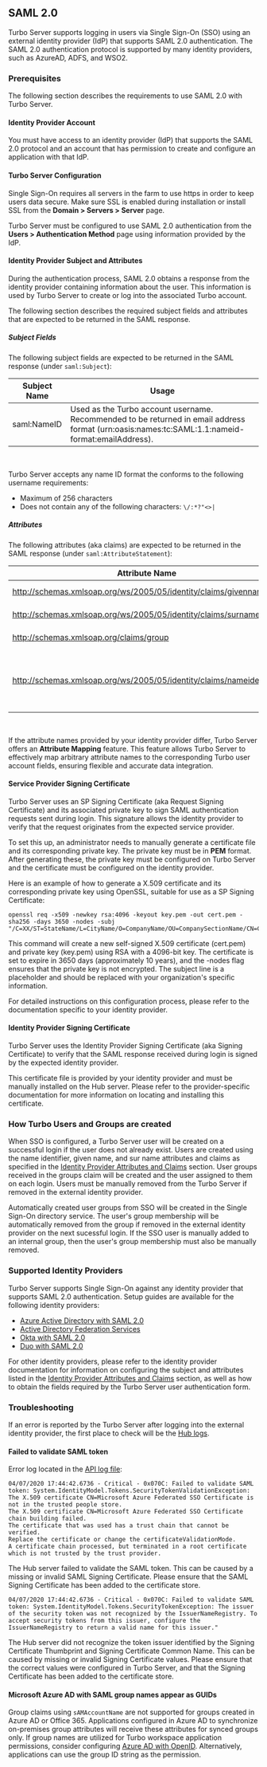 ## SAML 2.0

Turbo Server supports logging in users via Single Sign-On (SSO) using an external identity provider (IdP) that supports SAML 2.0 authentication. The SAML 2.0 authentication protocol is supported by many identity providers, such as AzureAD, ADFS, and WSO2.

### Prerequisites

The following section describes the requirements to use SAML 2.0 with Turbo Server.

#### Identity Provider Account

You must have access to an identity provider (IdP) that supports the SAML 2.0 protocol and an account that has permission to create and configure an application with that IdP.

#### Turbo Server Configuration

Single Sign-On requires all servers in the farm to use https in order to keep users data secure. Make sure SSL is enabled during installation or install SSL from the **Domain > Servers > Server** page.

Turbo Server must be configured to use SAML 2.0 authentication from the **Users > Authentication Method** page using information provided by the IdP.

#### Identity Provider Subject and Attributes

During the authentication process, SAML 2.0 obtains a response from the identity provider containing information about the user. This information is used by Turbo Server to create or log into the associated Turbo account.

The following section describes the required subject fields and attributes that are expected to be returned in the SAML response.

##### Subject Fields

The following subject fields are expected to be returned in the SAML response (under `saml:Subject`):

| Subject Name | Usage                                                                                                                                            |
| ------------ | ------------------------------------------------------------------------------------------------------------------------------------------------ |
| saml:NameID  | Used as the Turbo account username. Recommended to be returned in email address format (urn:oasis:names:tc:SAML:1.1:nameid-format:emailAddress). |

<br/>

Turbo Server accepts any name ID format the conforms to the following username requirements:

- Maximum of 256 characters
- Does not contain any of the following characters: `\/:*?"<>|`

##### Attributes

The following attributes (aka claims) are expected to be returned in the SAML response (under `saml:AttributeStatement`):

| Attribute Name                                                       | Usage                                                                                                                                                                                                          |
| -------------------------------------------------------------------- | -------------------------------------------------------------------------------------------------------------------------------------------------------------------------------------------------------------- |
| http://schemas.xmlsoap.org/ws/2005/05/identity/claims/givenname      | The first name for the Turbo account display name.                                                                                                                                                             |
| http://schemas.xmlsoap.org/ws/2005/05/identity/claims/surname        | The surname for the Turbo account display name.                                                                                                                                                                |
| http://schemas.xmlsoap.org/claims/group                              | The user groups to which the Turbo account will be assigned.                                                                                                                                                   |
| http://schemas.xmlsoap.org/ws/2005/05/identity/claims/nameidentifier | Optional. Used as a fallback for the Turbo account username if the nameID subject does not exist. Recommended to be returned in email address format (urn:oasis:names:tc:SAML:1.1:nameid-format:emailAddress). |

<br/>

If the attribute names provided by your identity provider differ, Turbo Server offers an **Attribute Mapping** feature. This feature allows Turbo Server to effectively map arbitrary attribute names to the corresponding Turbo user account fields, ensuring flexible and accurate data integration.

#### Service Provider Signing Certificate

Turbo Server uses an SP Signing Certificate (aka Request Signing Certificate) and its associated private key to sign SAML authentication requests sent during login. This signature allows the identity provider to verify that the request originates from the expected service provider.

To set this up, an administrator needs to manually generate a certificate file and its corresponding private key. The private key must be in **PEM** format. After generating these, the private key must be configured on Turbo Server and the certificate must be configured on the identity provider.

Here is an example of how to generate a X.509 certificate and its corresponding private key using OpenSSL, suitable for use as a SP Signing Certificate:

```
openssl req -x509 -newkey rsa:4096 -keyout key.pem -out cert.pem -sha256 -days 3650 -nodes -subj "/C=XX/ST=StateName/L=CityName/O=CompanyName/OU=CompanySectionName/CN=CommonNameOrHostname"
```

This command will create a new self-signed X.509 certificate (cert.pem) and private key (key.pem) using RSA with a 4096-bit key. The certificate is set to expire in 3650 days (approximately 10 years), and the -nodes flag ensures that the private key is not encrypted. The subject line is a placeholder and should be replaced with your organization's specific information.

For detailed instructions on this configuration process, please refer to the documentation specific to your identity provider.

#### Identity Provider Signing Certificate

Turbo Server uses the Identity Provider Signing Certificate (aka Signing Certificate) to verify that the SAML response received during login is signed by the expected identity provider.

This certificate file is provided by your identity provider and must be manually installed on the Hub server. Please refer to the provider-specific documentation for more information on locating and installing this certificate.

### How Turbo Users and Groups are created

When SSO is configured, a Turbo Server user will be created on a successful login if the user does not already exist. Users are created using the name identifier, given name, and sur name attributes and claims as specified in the [Identity Provider Attributes and Claims](#prerequisites-identity-provider-subject-and-attributes) section. User groups received in the groups claim will be created and the user assigned to them on each login. Users must be manually removed from the Turbo Server if removed in the external identity provider.

Automatically created user groups from SSO will be created in the Single Sign-On directory service. The user's group membership will be automatically removed from the group if removed in the external identity provider on the next sucessful login. If the SSO user is manually added to an internal group, then the user's group membership must also be manually removed.

### Supported Identity Providers

Turbo Server supports Single Sign-On against any identity provider that supports SAML 2.0 authentication. Setup guides are available for the following identity providers:

- [Azure Active Directory with SAML 2.0](https://hub.turbo.net/docs/server/authentication/azuread-saml)
- [Active Directory Federation Services](https://hub.turbo.net/docs/server/authentication/adfs)
- [Okta with SAML 2.0](https://hub.turbo.net/docs/server/authentication/okta-saml)
- [Duo with SAML 2.0](https://hub.turbo.net/docs/server/authentication/duo-saml)

For other identity providers, please refer to the identity provider documentation for information on configuring the subject and attributes listed in the [Identity Provider Attributes and Claims](#prerequisites-identity-provider-attibutes-and-claims) section, as well as how to obtain the fields required by the Turbo Server user authentication form.

### Troubleshooting

If an error is reported by the Turbo Server after logging into the external identity provider, the first place to check will be the [Hub logs](https://hub.turbo.net/docs/server/troubleshooting/hub-server#locating-log-files).

#### Failed to validate SAML token

Error log located in the [API log file](https://hub.turbo.net/docs/server/troubleshooting/hub-server#locating-log-files):

```
04/07/2020 17:44:42.6736 - Critical - 0x070C: Failed to validate SAML token: System.IdentityModel.Tokens.SecurityTokenValidationException:
The X.509 certificate CN=Microsoft Azure Federated SSO Certificate is not in the trusted people store.
The X.509 certificate CN=Microsoft Azure Federated SSO Certificate chain building failed.
The certificate that was used has a trust chain that cannot be verified.
Replace the certificate or change the certificateValidationMode.
A certificate chain processed, but terminated in a root certificate which is not trusted by the trust provider.
```

The Hub server failed to validate the SAML token. This can be caused by a missing or invalid SAML Signing Certificate. Please ensure that the SAML Signing Certificate has been added to the certificate store.

```
04/07/2020 17:44:42.6736 - Critical - 0x070C: Failed to validate SAML token: System.IdentityModel.Tokens.SecurityTokenException: The issuer of the security token was not recognized by the IssuerNameRegistry. To accept security tokens from this issuer, configure the IssuerNameRegistry to return a valid name for this issuer."
```

The Hub server did not recognize the token issuer identified by the Signing Certificate Thumbprint and Signing Certificate Common Name. This can be caused by missing or invalid Signing Certificate values. Please ensure that the correct values were configured in Turbo Server, and that the Signing Certificate has been added to the certificate store.

#### Microsoft Azure AD with SAML group names appear as GUIDs

Group claims using `sAMAccountName` are not supported for groups created in Azure AD or Office 365. Applications configured in Azure AD to synchronize on-premises group attributes will receive these attributes for synced groups only. If group names are utilized for Turbo workspace application permissions, consider configuring [Azure AD with OpenID](https://hub.turbo.net/docs/server/authentication/azuread-openid-connect). Alternatively, applications can use the group ID string as the permission.

